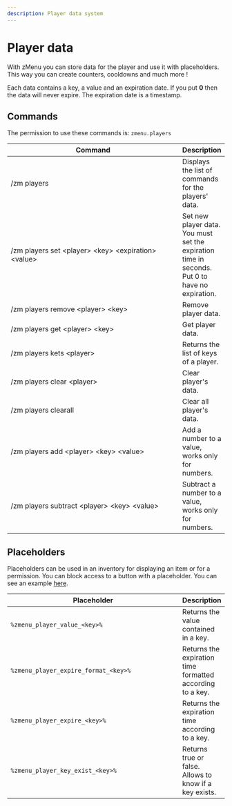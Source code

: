 ```yaml
---
description: Player data system
---
```


# Player data

With zMenu you can store data for the player and use it with placeholders. This way you can create counters, cooldowns and much more !

Each data contains a key, a value and an expiration date. If you put **0** then the data will never expire. The expiration date is a timestamp.

## Commands

The permission to use these commands is: `zmenu.players`

<table><thead><tr><th width="410">Command</th><th>Description</th></tr></thead><tbody><tr><td>/zm players</td><td>Displays the list of commands for the players' data.</td></tr><tr><td>/zm players set &#x3C;player> &#x3C;key> &#x3C;expiration> &#x3C;value></td><td>Set new player data. You must set the expiration time in seconds. Put 0 to have no expiration.</td></tr><tr><td>/zm players remove &#x3C;player> &#x3C;key></td><td>Remove player data.</td></tr><tr><td>/zm players get &#x3C;player> &#x3C;key></td><td>Get player data.</td></tr><tr><td>/zm players kets &#x3C;player></td><td>Returns the list of keys of a player.</td></tr><tr><td>/zm players clear &#x3C;player></td><td>Clear player's data.</td></tr><tr><td>/zm players clearall</td><td>Clear all player's data.</td></tr><tr><td>/zm players add &#x3C;player> &#x3C;key> &#x3C;value></td><td>Add a number to a value, works only for numbers.</td></tr><tr><td>/zm players subtract &#x3C;player> &#x3C;key> &#x3C;value></td><td>Subtract a number to a value, works only for numbers.</td></tr></tbody></table>

## Placeholders

Placeholders can be used in an inventory for displaying an item or for a permission. You can block access to a button with a placeholder. You can see an example [here](../plugins-files.md).

<table><thead><tr><th width="426.56591923371104">Placeholder</th><th>Description</th></tr></thead><tbody><tr><td><code>%zmenu_player_value_&#x3C;key>%</code></td><td>Returns the value contained in a key. </td></tr><tr><td><code>%zmenu_player_expire_format_&#x3C;key>%</code></td><td>Returns the expiration time formatted according to a key.</td></tr><tr><td><code>%zmenu_player_expire_&#x3C;key>%</code></td><td>Returns the expiration time according to a key.</td></tr><tr><td><code>%zmenu_player_key_exist_&#x3C;key>%</code></td><td>Returns true or false. Allows to know if a key exists.</td></tr></tbody></table>
